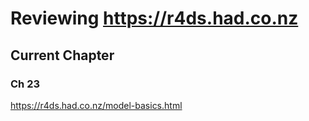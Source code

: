 # Reviewing https://r4ds.had.co.nz

## Current Chapter 
### Ch 23
https://r4ds.had.co.nz/model-basics.html